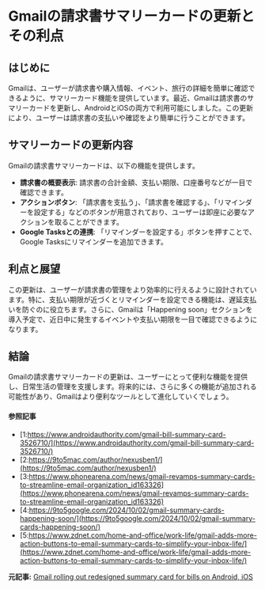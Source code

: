 # Gmailの請求書サマリーカードの更新とその利点

## はじめに

Gmailは、ユーザーが請求書や購入情報、イベント、旅行の詳細を簡単に確認できるように、サマリーカード機能を提供しています。最近、Gmailは請求書のサマリーカードを更新し、AndroidとiOSの両方で利用可能にしました。この更新により、ユーザーは請求書の支払いや確認をより簡単に行うことができます。

## サマリーカードの更新内容

Gmailの請求書サマリーカードは、以下の機能を提供します。

- **請求書の概要表示**: 請求書の合計金額、支払い期限、口座番号などが一目で確認できます。
- **アクションボタン**: 「請求書を支払う」、「請求書を確認する」、「リマインダーを設定する」などのボタンが用意されており、ユーザーは即座に必要なアクションを取ることができます。
- **Google Tasksとの連携**: 「リマインダーを設定する」ボタンを押すことで、Google Tasksにリマインダーを追加できます。

## 利点と展望

この更新は、ユーザーが請求書の管理をより効率的に行えるように設計されています。特に、支払い期限が近づくとリマインダーを設定できる機能は、遅延支払いを防ぐのに役立ちます。さらに、Gmailは「Happening soon」セクションを導入予定で、近日中に発生するイベントや支払い期限を一目で確認できるようになります。

## 結論

Gmailの請求書サマリーカードの更新は、ユーザーにとって便利な機能を提供し、日常生活の管理を支援します。将来的には、さらに多くの機能が追加される可能性があり、Gmailはより便利なツールとして進化していくでしょう。

#### 参照記事
- [1:https://www.androidauthority.com/gmail-bill-summary-card-3526710/](https://www.androidauthority.com/gmail-bill-summary-card-3526710/)
- [2:https://9to5mac.com/author/nexusben1/](https://9to5mac.com/author/nexusben1/)
- [3:https://www.phonearena.com/news/gmail-revamps-summary-cards-to-streamline-email-organization_id163326](https://www.phonearena.com/news/gmail-revamps-summary-cards-to-streamline-email-organization_id163326)
- [4:https://9to5google.com/2024/10/02/gmail-summary-cards-happening-soon/](https://9to5google.com/2024/10/02/gmail-summary-cards-happening-soon/)
- [5:https://www.zdnet.com/home-and-office/work-life/gmail-adds-more-action-buttons-to-email-summary-cards-to-simplify-your-inbox-life/](https://www.zdnet.com/home-and-office/work-life/gmail-adds-more-action-buttons-to-email-summary-cards-to-simplify-your-inbox-life/)


**元記事:** [Gmail rolling out redesigned summary card for bills on Android, iOS](https://9to5google.com/2025/02/14/gmail-bills-summary-card/)